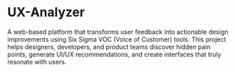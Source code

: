 # UX-Analyzer
A web-based platform that transforms user feedback into actionable design improvements using Six Sigma VOC (Voice of Customer) tools. This project helps designers, developers, and product teams discover hidden pain points, generate UI/UX recommendations, and create interfaces that truly resonate with users.
